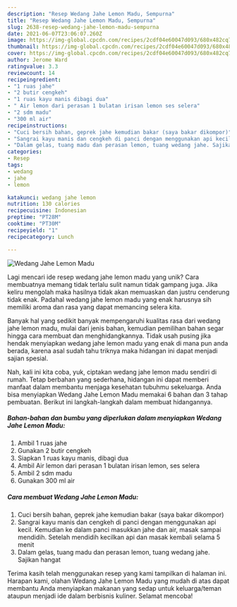 ```yaml
---
description: "Resep Wedang Jahe Lemon Madu, Sempurna"
title: "Resep Wedang Jahe Lemon Madu, Sempurna"
slug: 2638-resep-wedang-jahe-lemon-madu-sempurna
date: 2021-06-07T23:06:07.260Z
image: https://img-global.cpcdn.com/recipes/2cdf04e60047d093/680x482cq70/wedang-jahe-lemon-madu-foto-resep-utama.jpg
thumbnail: https://img-global.cpcdn.com/recipes/2cdf04e60047d093/680x482cq70/wedang-jahe-lemon-madu-foto-resep-utama.jpg
cover: https://img-global.cpcdn.com/recipes/2cdf04e60047d093/680x482cq70/wedang-jahe-lemon-madu-foto-resep-utama.jpg
author: Jerome Ward
ratingvalue: 3.3
reviewcount: 14
recipeingredient:
- "1 ruas jahe"
- "2 butir cengkeh"
- "1 ruas kayu manis dibagi dua"
- " Air lemon dari perasan 1 bulatan irisan lemon ses selera"
- "2 sdm madu"
- "300 ml air"
recipeinstructions:
- "Cuci bersih bahan, geprek jahe kemudian bakar (saya bakar dikompor)"
- "Sangrai kayu manis dan cengkeh di panci dengan menggunakan api kecil. Kemudian ke dalam panci masukkan jahe dan air, masak sampai mendidih. Setelah mendidih kecilkan api dan masak kembali selama 5 menit"
- "Dalam gelas, tuang madu dan perasan lemon, tuang wedang jahe. Sajikan hangat"
categories:
- Resep
tags:
- wedang
- jahe
- lemon

katakunci: wedang jahe lemon 
nutrition: 130 calories
recipecuisine: Indonesian
preptime: "PT28M"
cooktime: "PT30M"
recipeyield: "1"
recipecategory: Lunch

---
```



![Wedang Jahe Lemon Madu](https://img-global.cpcdn.com/recipes/2cdf04e60047d093/680x482cq70/wedang-jahe-lemon-madu-foto-resep-utama.jpg)

Lagi mencari ide resep wedang jahe lemon madu yang unik? Cara membuatnya memang tidak terlalu sulit namun tidak gampang juga. Jika keliru mengolah maka hasilnya tidak akan memuaskan dan justru cenderung tidak enak. Padahal wedang jahe lemon madu yang enak harusnya sih memiliki aroma dan rasa yang dapat memancing selera kita.



Banyak hal yang sedikit banyak mempengaruhi kualitas rasa dari wedang jahe lemon madu, mulai dari jenis bahan, kemudian pemilihan bahan segar hingga cara membuat dan menghidangkannya. Tidak usah pusing jika hendak menyiapkan wedang jahe lemon madu yang enak di mana pun anda berada, karena asal sudah tahu triknya maka hidangan ini dapat menjadi sajian spesial.


Nah, kali ini kita coba, yuk, ciptakan wedang jahe lemon madu sendiri di rumah. Tetap berbahan yang sederhana, hidangan ini dapat memberi manfaat dalam membantu menjaga kesehatan tubuhmu sekeluarga. Anda bisa menyiapkan Wedang Jahe Lemon Madu memakai 6 bahan dan 3 tahap pembuatan. Berikut ini langkah-langkah dalam membuat hidangannya.

<!--inarticleads1-->

##### Bahan-bahan dan bumbu yang diperlukan dalam menyiapkan Wedang Jahe Lemon Madu:

1. Ambil 1 ruas jahe
1. Gunakan 2 butir cengkeh
1. Siapkan 1 ruas kayu manis, dibagi dua
1. Ambil  Air lemon dari perasan 1 bulatan irisan lemon, ses selera
1. Ambil 2 sdm madu
1. Gunakan 300 ml air




<!--inarticleads2-->

##### Cara membuat Wedang Jahe Lemon Madu:

1. Cuci bersih bahan, geprek jahe kemudian bakar (saya bakar dikompor)
1. Sangrai kayu manis dan cengkeh di panci dengan menggunakan api kecil. Kemudian ke dalam panci masukkan jahe dan air, masak sampai mendidih. Setelah mendidih kecilkan api dan masak kembali selama 5 menit
1. Dalam gelas, tuang madu dan perasan lemon, tuang wedang jahe. Sajikan hangat




Terima kasih telah menggunakan resep yang kami tampilkan di halaman ini. Harapan kami, olahan Wedang Jahe Lemon Madu yang mudah di atas dapat membantu Anda menyiapkan makanan yang sedap untuk keluarga/teman ataupun menjadi ide dalam berbisnis kuliner. Selamat mencoba!
